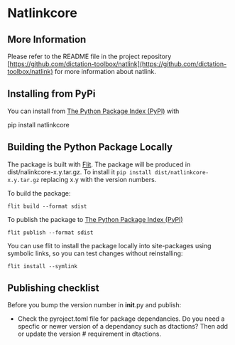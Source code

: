 
# Natlinkcore 

## More Information
 Please refer to the README file in the project repository [https://github.com/dictation-toolbox/natlink](https://github.com/dictation-toolbox/natlink) for more information about natlink.

## Installing from PyPi
You can install from [The Python Package Index (PyPI)](https://pypi.org/) with 

pip install natlinkcore

## Building the Python Package Locally

The package is built with [Flit](https://flit.pypa.io/).  The package will be produced in
dist/nalinkcore-x.y.tar.gz.  To install it `pip install dist/natlinkcore-x.y.tar.gz` replacing x.y with the version numbers.

To build the package:

`flit build --format sdist`

To publish the package to [The Python Package Index (PyPI)](https://pypi.org/)

`flit publish --format sdist`


You can use flit to install the package locally into site-packages using symbolic links, so you can test changes without reinstalling:

`flit install --symlink`


## Publishing checklist
Before you bump the version number in __init__.py and publish:
- Check the pyroject.toml file for package dependancies.  Do you need a specfic or newer version of
a dependancy such as dtactions?  Then add or update the version # requirement in dtactions.  




